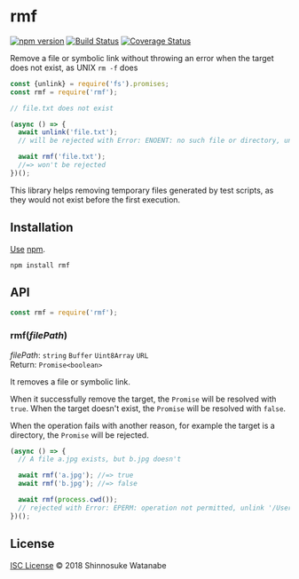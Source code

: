 # rmf

[![npm version](https://img.shields.io/npm/v/rmf.svg)](https://www.npmjs.com/package/rmf)
[![Build Status](https://travis-ci.org/shinnn/rmf.svg?branch=master)](https://travis-ci.org/shinnn/rmf)
[![Coverage Status](https://img.shields.io/coveralls/shinnn/rmf.svg)](https://coveralls.io/github/shinnn/rmf?branch=master)

Remove a file or symbolic link without throwing an error when the target does not exist, as UNIX `rm -f` does

```javascript
const {unlink} = require('fs').promises;
const rmf = require('rmf');

// file.txt does not exist

(async () => {
  await unlink('file.txt');
  // will be rejected with Error: ENOENT: no such file or directory, unlink 'file.txt'

  await rmf('file.txt');
  //=> won't be rejected
})();
```

This library helps removing temporary files generated by test scripts, as they would not exist before the first execution.

## Installation

[Use](https://docs.npmjs.com/cli/install) [npm](https://docs.npmjs.com/getting-started/what-is-npm).

```
npm install rmf
```

## API

```javascript
const rmf = require('rmf');
```

### rmf(*filePath*)

*filePath*: `string` `Buffer` `Uint8Array` `URL`  
Return: `Promise<boolean>`

It removes a file or symbolic link.

When it successfully remove the target, the `Promise` will be resolved with `true`. When the target doesn't exist, the `Promise` will be resolved with `false`.

When the operation fails with another reason, for example the target is a directory, the `Promise` will be rejected.

```javascript
(async () => {
  // A file a.jpg exists, but b.jpg doesn't

  await rmf('a.jpg'); //=> true
  await rmf('b.jpg'); //=> false

  await rmf(process.cwd());
  // rejected with Error: EPERM: operation not permitted, unlink '/Users/shinnn/'
})();
```

## License

[ISC License](./LICENSE) © 2018 Shinnosuke Watanabe
